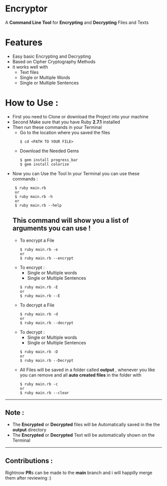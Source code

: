 # Encryptor
A **Command Line Tool** for **Encrypting** and **Decrypting** Files and Texts

# Features

* Easy basic Encrypting and Decrypting
* Based on Cipher Cryptography Methods
* it works well with
  * Text files
  * Single or Multiple Words
  * Single or Multiple Sentences

# How to Use :

* First you need to Clone or download the Project into your machine
* Second Make sure that you have Ruby **2.7.1** installed
* Then run these commands in your Terminal
    * Go to the location where you saved the files
      ```
      $ cd <PATH TO YOUR FILE>
      ```
    * Download the Needed Gems
      ```
      $ gem install progress_bar
      $ gem install colorize
      ```
* Now you can Use the Tool
  In your Terminal you can use these commands :
   ```
    $ ruby main.rb
    or
    $ ruby main.rb -h
    or
    $ ruby main.rb --help
    ```
    This command will show you a list of arguments you can use !
  --------------------------
  * To encrypt a File
    ```
    $ ruby main.rb -e
    or
    $ ruby main.rb --encrypt
    ```
  * To encrypt :
    *  Single or Multiple words
    *  Single or Multiple Sentences
    ```
    $ ruby main.rb -E
    or
    $ ruby main.rb --E
    ```
  * To decrypt a File
    ```
    $ ruby main.rb -d
    or
    $ ruby main.rb --decrypt
    ```
  * To decrypt :
    *  Single or Multiple words
    *  Single or Multiple Sentences
    ```
    $ ruby main.rb -D
    or
    $ ruby main.rb --Decrypt
    ```
  * All Files will be saved in a folder called **output** , whenever you like you can remove and all **auto created files** in the folder with
    ```
    $ ruby main.rb -c
    or
    $ ruby main.rb --clear
    ```
-----------------------------------------
## Note :
  * The **Encrypted** or **Decrypted** files will be Automatically saved in the the **output** directory
  * The **Encrypted** or **Decrypted** Text will be automatically shown on the Terminal

------------------------------
## Contributions :
  Rightnow **PR**s can be made to the **main** branch and i will happilly merge them after reviewing :)